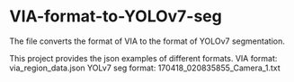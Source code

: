 # VIA-format-to-YOLOv7-seg
The file converts the format of VIA to the format of YOLOv7 segmentation.  

  This project provides the json examples of different formats. 
  VIA format: via_region_data.json
  YOLv7 seg format: 170418_020835855_Camera_1.txt
